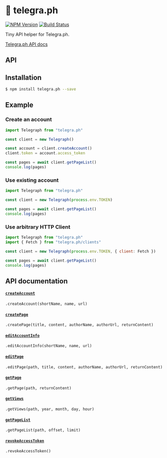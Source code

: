 # 📝 telegra.ph

[![NPM Version](https://img.shields.io/npm/v/telegra.ph.svg?style=flat-square)](https://www.npmjs.com/package/telegra.ph)
[![Build Status](https://img.shields.io/travis/telegraf/telegra.ph.svg?branch=master&style=flat-square)](https://travis-ci.org/telegraf/telegra.ph)

Tiny API helper for Telegra.ph.

[Telegra.ph API docs](http://telegra.ph/api)

## API

## Installation

```bash
$ npm install telegra.ph --save
```

## Example

### Create an account

```js
import Telegraph from "telegra.ph"

const client = new Telegraph()

const account = client.createAccount()
client.token = account.access_token

const pages = await client.getPageList()
console.log(pages)
```

### Use existing account

```js
import Telegraph from "telegra.ph"

const client = new Telegraph(process.env.TOKEN)

const pages = await client.getPageList()
console.log(pages)
```

### Use arbitrary HTTP Client

```js
import Telegraph from "telegra.ph"
import { Fetch } from "telegra.ph/clients"

const client = new Telegraph(process.env.TOKEN, { client: Fetch })

const pages = await client.getPageList()
console.log(pages)
```

## API documentation

#### [`createAccount`](http://telegra.ph/api#createAccount)

`.createAccount(shortName, name, url)`

#### [`createPage`](http://telegra.ph/api#createPage)

`.createPage(title, content, authorName, authorUrl, returnContent)`

#### [`editAccountInfo`](http://telegra.ph/api#editAccountInfo)

`.editAccountInfo(shortName, name, url)`

#### [`editPage`](http://telegra.ph/api#editPage)

`.editPage(path, title, content, authorName, authorUrl, returnContent)`

#### [`getPage`](http://telegra.ph/api#getPage)

`.getPage(path, returnContent)`

#### [`getViews`](http://telegra.ph/api#getViews)

`.getViews(path, year, month, day, hour)`

#### [`getPageList`](http://telegra.ph/api#getPageList)

`.getPageList(path, offset, limit)`

#### [`revokeAccessToken`](http://telegra.ph/api#revokeAccessToken)

`.revokeAccessToken()`
